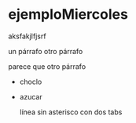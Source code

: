 # ejemploMiercoles

aksfakjlfjsrf

un párrafo
otro párrafo

parece que otro párrafo

* choclo
* azucar

  línea sin asterisco con dos tabs

